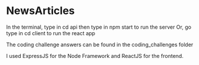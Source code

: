 # NewsArticles

In the terminal, type in cd api then type in npm start to run the server
Or, go type in cd client to run the react app

The coding challenge answers can be found in the coding_challenges folder

I used ExpressJS for the Node Framework and ReactJS for the frontend.
